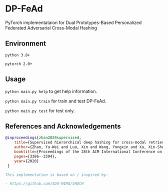 # DP-FeAd

PyTorch implementataion for Dual Prototypes-Based Personalized Federated Adversarial Cross-Modal Hashing

## Environment

`python 3.8+`

`pytorch 2.0+`

## Usage

`python main.py help` to get help information.

`python main.py train` for train and test DP-FeAd.

`python main.py test` for test only.

## References and Acknowledgements

```bibtex
@inproceedings{zhan2020supervised,
    title={Supervised hierarchical deep hashing for cross-modal retrieval},
    author={Zhan, Yu-Wei and Luo, Xin and Wang, Yongxin and Xu, Xin-Shun},
    booktitle={Proceedings of the 28th ACM International Conference on Multimedia},
    pages={3386--3394},
    year={2020}
 }

This implementation is based on / inspired by:

- https://github.com/SDU-MIMA/SHDCH

